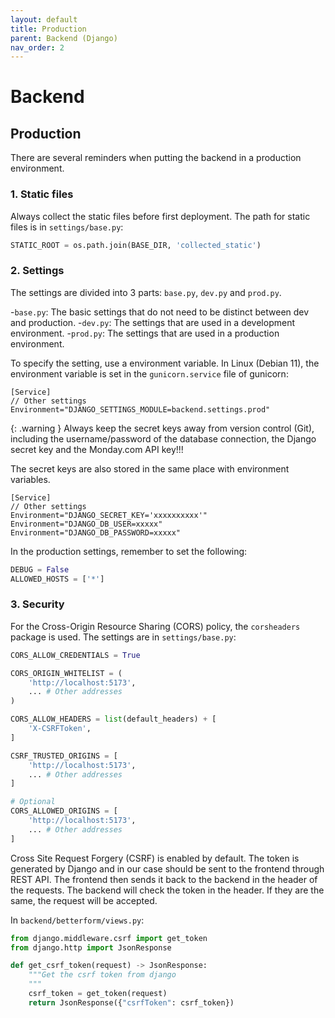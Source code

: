 ```yaml
---
layout: default
title: Production
parent: Backend (Django)
nav_order: 2
---
```


# Backend

## Production

There are several reminders when putting the backend in a production environment.

### 1. Static files

Always collect the static files before first deployment. The path for static files is in `settings/base.py`:

```python
STATIC_ROOT = os.path.join(BASE_DIR, 'collected_static')
```

### 2. Settings

The settings are divided into 3 parts: `base.py`, `dev.py` and `prod.py`.

-`base.py`: The basic settings that do not need to be distinct between dev and production.
-`dev.py`: The settings that are used in a development environment.
-`prod.py`: The settings that are used in a production environment.

To specify the setting, use a environment variable. In Linux (Debian 11), the environment variable is set in the `gunicorn.service` file of gunicorn:

```
[Service]
// Other settings
Environment="DJANGO_SETTINGS_MODULE=backend.settings.prod"
```

{: .warning }
Always keep the secret keys away from version control (Git), including the username/password of the database connection, the Django secret key and the Monday.com API key!!!

The secret keys are also stored in the same place with environment variables.

```
[Service]
// Other settings
Environment="DJANGO_SECRET_KEY='xxxxxxxxxx'"
Environment="DJANGO_DB_USER=xxxxx"
Environment="DJANGO_DB_PASSWORD=xxxxx"
```

In the production settings, remember to set the following:
```python
DEBUG = False
ALLOWED_HOSTS = ['*']
```

### 3. Security

For the Cross-Origin Resource Sharing (CORS) policy, the `corsheaders` package is used. The settings are in `settings/base.py`:

```python
CORS_ALLOW_CREDENTIALS = True

CORS_ORIGIN_WHITELIST = (
    'http://localhost:5173',
    ... # Other addresses
)

CORS_ALLOW_HEADERS = list(default_headers) + [
    'X-CSRFToken',
]

CSRF_TRUSTED_ORIGINS = [
    'http://localhost:5173',
    ... # Other addresses
]

# Optional
CORS_ALLOWED_ORIGINS = [
    'http://localhost:5173',
    ... # Other addresses
]
```

Cross Site Request Forgery (CSRF) is enabled by default. The token is generated by Django and in our case should be sent to the frontend through REST API. The frontend then sends it back to the backend in the header of the requests. The backend will check the token in the header. If they are the same, the request will be accepted.

In `backend/betterform/views.py`:

```python
from django.middleware.csrf import get_token
from django.http import JsonResponse

def get_csrf_token(request) -> JsonResponse:
    """Get the csrf token from django
    """
    csrf_token = get_token(request)
    return JsonResponse({"csrfToken": csrf_token})
```